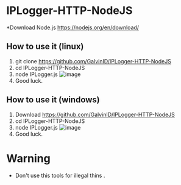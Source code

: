 # IPLogger-HTTP-NodeJS
*Download  Node.js https://nodejs.org/en/download/

## How to use it (linux)
1. git clone https://github.com/GalvinID/IPLogger-HTTP-NodeJS
2. cd IPLogger-HTTP-NodeJS
3. node IPLogger.js
![image](https://cdn.discordapp.com/attachments/752489288377172000/757223562556997652/unknown.png)
4. Good luck.

## How to use it (windows)
1. Download https://github.com/GalvinID/IPLogger-HTTP-NodeJS
2. cd IPLogger-HTTP-NodeJS
3. node IPLogger.js
![image](https://cdn.discordapp.com/attachments/751084293190582363/757231272618885161/unknown.png)
4. Good luck.

# Warning
* Don't use this tools for illegal thins .
